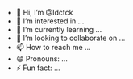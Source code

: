 - 👋 Hi, I’m @Idctck
- 👀 I’m interested in ...
- 🌱 I’m currently learning ...
- 💞️ I’m looking to collaborate on ...
- 📫 How to reach me ...
- 😄 Pronouns: ...
- ⚡ Fun fact: ...

<!---
Idctck/Idctck is a ✨ special ✨ repository because its `README.md` (this file) appears on your GitHub profile.
You can click the Preview link to take a look at your changes.
--->
